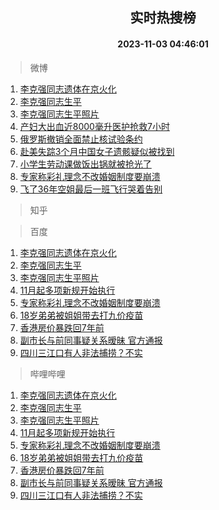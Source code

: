 <div align="center"><h2>实时热搜榜</h2><h4>2023-11-03 04:46:01</h4></div>

> 微博  

1. [李克强同志遗体在京火化](https://s.weibo.com/weibo?q=%23%E6%9D%8E%E5%85%8B%E5%BC%BA%E5%90%8C%E5%BF%97%E9%81%97%E4%BD%93%E5%9C%A8%E4%BA%AC%E7%81%AB%E5%8C%96%23&t=31&band_rank=1&Refer=top)<br />
2. [李克强同志生平](https://s.weibo.com/weibo?q=%23%E6%9D%8E%E5%85%8B%E5%BC%BA%E5%90%8C%E5%BF%97%E7%94%9F%E5%B9%B3%23&t=31&band_rank=2&Refer=top)<br />
3. [李克强同志生平照片](https://s.weibo.com/weibo?q=%23%E6%9D%8E%E5%85%8B%E5%BC%BA%E5%90%8C%E5%BF%97%E7%94%9F%E5%B9%B3%E7%85%A7%E7%89%87%23&t=31&band_rank=3&Refer=top)<br />
4. [产妇大出血近8000毫升医护抢救7小时](https://s.weibo.com/weibo?q=%23%E4%BA%A7%E5%A6%87%E5%A4%A7%E5%87%BA%E8%A1%80%E8%BF%918000%E6%AF%AB%E5%8D%87%E5%8C%BB%E6%8A%A4%E6%8A%A2%E6%95%917%E5%B0%8F%E6%97%B6%23&t=31&band_rank=4&Refer=top)<br />
5. [俄罗斯撤销全面禁止核试验条约](https://s.weibo.com/weibo?q=%23%E4%BF%84%E7%BD%97%E6%96%AF%E6%92%A4%E9%94%80%E5%85%A8%E9%9D%A2%E7%A6%81%E6%AD%A2%E6%A0%B8%E8%AF%95%E9%AA%8C%E6%9D%A1%E7%BA%A6%23&t=31&band_rank=5&Refer=top)<br />
6. [赴美失踪3个月中国女子遗骸疑似被找到](https://s.weibo.com/weibo?q=%23%E8%B5%B4%E7%BE%8E%E5%A4%B1%E8%B8%AA3%E4%B8%AA%E6%9C%88%E4%B8%AD%E5%9B%BD%E5%A5%B3%E5%AD%90%E9%81%97%E9%AA%B8%E7%96%91%E4%BC%BC%E8%A2%AB%E6%89%BE%E5%88%B0%23&t=31&band_rank=6&Refer=top)<br />
7. [小学生劳动课做饭出锅就被抢光了](https://s.weibo.com/weibo?q=%23%E5%B0%8F%E5%AD%A6%E7%94%9F%E5%8A%B3%E5%8A%A8%E8%AF%BE%E5%81%9A%E9%A5%AD%E5%87%BA%E9%94%85%E5%B0%B1%E8%A2%AB%E6%8A%A2%E5%85%89%E4%BA%86%23&t=31&band_rank=7&Refer=top)<br />
8. [专家称彩礼理念不改婚姻制度要崩溃](https://s.weibo.com/weibo?q=%23%E4%B8%93%E5%AE%B6%E7%A7%B0%E5%BD%A9%E7%A4%BC%E7%90%86%E5%BF%B5%E4%B8%8D%E6%94%B9%E5%A9%9A%E5%A7%BB%E5%88%B6%E5%BA%A6%E8%A6%81%E5%B4%A9%E6%BA%83%23&t=31&band_rank=8&Refer=top)<br />
9. [飞了36年空姐最后一班飞行哭着告别](https://s.weibo.com/weibo?q=%23%E9%A3%9E%E4%BA%8636%E5%B9%B4%E7%A9%BA%E5%A7%90%E6%9C%80%E5%90%8E%E4%B8%80%E7%8F%AD%E9%A3%9E%E8%A1%8C%E5%93%AD%E7%9D%80%E5%91%8A%E5%88%AB%23&t=31&band_rank=9&Refer=top)<br />

> 知乎  


> 百度  

1. [李克强同志遗体在京火化](https://www.baidu.com/s?wd=%E6%9D%8E%E5%85%8B%E5%BC%BA%E5%90%8C%E5%BF%97%E9%81%97%E4%BD%93%E5%9C%A8%E4%BA%AC%E7%81%AB%E5%8C%96&sa=fyb_news&rsv_dl=fyb_news)<br />
2. [李克强同志生平](https://www.baidu.com/s?wd=%E6%9D%8E%E5%85%8B%E5%BC%BA%E5%90%8C%E5%BF%97%E7%94%9F%E5%B9%B3&sa=fyb_news&rsv_dl=fyb_news)<br />
3. [李克强同志生平照片](https://www.baidu.com/s?wd=%E6%9D%8E%E5%85%8B%E5%BC%BA%E5%90%8C%E5%BF%97%E7%94%9F%E5%B9%B3%E7%85%A7%E7%89%87&sa=fyb_news&rsv_dl=fyb_news)<br />
4. [11月起多项新规开始执行](https://www.baidu.com/s?wd=11%E6%9C%88%E8%B5%B7%E5%A4%9A%E9%A1%B9%E6%96%B0%E8%A7%84%E5%BC%80%E5%A7%8B%E6%89%A7%E8%A1%8C&sa=fyb_news&rsv_dl=fyb_news)<br />
5. [专家称彩礼理念不改婚姻制度要崩溃](https://www.baidu.com/s?wd=%E4%B8%93%E5%AE%B6%E7%A7%B0%E5%BD%A9%E7%A4%BC%E7%90%86%E5%BF%B5%E4%B8%8D%E6%94%B9%E5%A9%9A%E5%A7%BB%E5%88%B6%E5%BA%A6%E8%A6%81%E5%B4%A9%E6%BA%83&sa=fyb_news&rsv_dl=fyb_news)<br />
6. [18岁弟弟被姐姐带去打九价疫苗](https://www.baidu.com/s?wd=18%E5%B2%81%E5%BC%9F%E5%BC%9F%E8%A2%AB%E5%A7%90%E5%A7%90%E5%B8%A6%E5%8E%BB%E6%89%93%E4%B9%9D%E4%BB%B7%E7%96%AB%E8%8B%97&sa=fyb_news&rsv_dl=fyb_news)<br />
7. [香港房价暴跌回7年前](https://www.baidu.com/s?wd=%E9%A6%99%E6%B8%AF%E6%88%BF%E4%BB%B7%E6%9A%B4%E8%B7%8C%E5%9B%9E7%E5%B9%B4%E5%89%8D&sa=fyb_news&rsv_dl=fyb_news)<br />
8. [副市长与前同事疑关系暧昧 官方通报](https://www.baidu.com/s?wd=%E5%89%AF%E5%B8%82%E9%95%BF%E4%B8%8E%E5%89%8D%E5%90%8C%E4%BA%8B%E7%96%91%E5%85%B3%E7%B3%BB%E6%9A%A7%E6%98%A7+%E5%AE%98%E6%96%B9%E9%80%9A%E6%8A%A5&sa=fyb_news&rsv_dl=fyb_news)<br />
9. [四川三江口有人非法捕捞？不实](https://www.baidu.com/s?wd=%E5%9B%9B%E5%B7%9D%E4%B8%89%E6%B1%9F%E5%8F%A3%E6%9C%89%E4%BA%BA%E9%9D%9E%E6%B3%95%E6%8D%95%E6%8D%9E%EF%BC%9F%E4%B8%8D%E5%AE%9E&sa=fyb_news&rsv_dl=fyb_news)<br />

> 哔哩哔哩  

1. [李克强同志遗体在京火化](https://www.baidu.com/s?wd=%E6%9D%8E%E5%85%8B%E5%BC%BA%E5%90%8C%E5%BF%97%E9%81%97%E4%BD%93%E5%9C%A8%E4%BA%AC%E7%81%AB%E5%8C%96&sa=fyb_news&rsv_dl=fyb_news)<br />
2. [李克强同志生平](https://www.baidu.com/s?wd=%E6%9D%8E%E5%85%8B%E5%BC%BA%E5%90%8C%E5%BF%97%E7%94%9F%E5%B9%B3&sa=fyb_news&rsv_dl=fyb_news)<br />
3. [李克强同志生平照片](https://www.baidu.com/s?wd=%E6%9D%8E%E5%85%8B%E5%BC%BA%E5%90%8C%E5%BF%97%E7%94%9F%E5%B9%B3%E7%85%A7%E7%89%87&sa=fyb_news&rsv_dl=fyb_news)<br />
4. [11月起多项新规开始执行](https://www.baidu.com/s?wd=11%E6%9C%88%E8%B5%B7%E5%A4%9A%E9%A1%B9%E6%96%B0%E8%A7%84%E5%BC%80%E5%A7%8B%E6%89%A7%E8%A1%8C&sa=fyb_news&rsv_dl=fyb_news)<br />
5. [专家称彩礼理念不改婚姻制度要崩溃](https://www.baidu.com/s?wd=%E4%B8%93%E5%AE%B6%E7%A7%B0%E5%BD%A9%E7%A4%BC%E7%90%86%E5%BF%B5%E4%B8%8D%E6%94%B9%E5%A9%9A%E5%A7%BB%E5%88%B6%E5%BA%A6%E8%A6%81%E5%B4%A9%E6%BA%83&sa=fyb_news&rsv_dl=fyb_news)<br />
6. [18岁弟弟被姐姐带去打九价疫苗](https://www.baidu.com/s?wd=18%E5%B2%81%E5%BC%9F%E5%BC%9F%E8%A2%AB%E5%A7%90%E5%A7%90%E5%B8%A6%E5%8E%BB%E6%89%93%E4%B9%9D%E4%BB%B7%E7%96%AB%E8%8B%97&sa=fyb_news&rsv_dl=fyb_news)<br />
7. [香港房价暴跌回7年前](https://www.baidu.com/s?wd=%E9%A6%99%E6%B8%AF%E6%88%BF%E4%BB%B7%E6%9A%B4%E8%B7%8C%E5%9B%9E7%E5%B9%B4%E5%89%8D&sa=fyb_news&rsv_dl=fyb_news)<br />
8. [副市长与前同事疑关系暧昧 官方通报](https://www.baidu.com/s?wd=%E5%89%AF%E5%B8%82%E9%95%BF%E4%B8%8E%E5%89%8D%E5%90%8C%E4%BA%8B%E7%96%91%E5%85%B3%E7%B3%BB%E6%9A%A7%E6%98%A7+%E5%AE%98%E6%96%B9%E9%80%9A%E6%8A%A5&sa=fyb_news&rsv_dl=fyb_news)<br />
9. [四川三江口有人非法捕捞？不实](https://www.baidu.com/s?wd=%E5%9B%9B%E5%B7%9D%E4%B8%89%E6%B1%9F%E5%8F%A3%E6%9C%89%E4%BA%BA%E9%9D%9E%E6%B3%95%E6%8D%95%E6%8D%9E%EF%BC%9F%E4%B8%8D%E5%AE%9E&sa=fyb_news&rsv_dl=fyb_news)<br />
